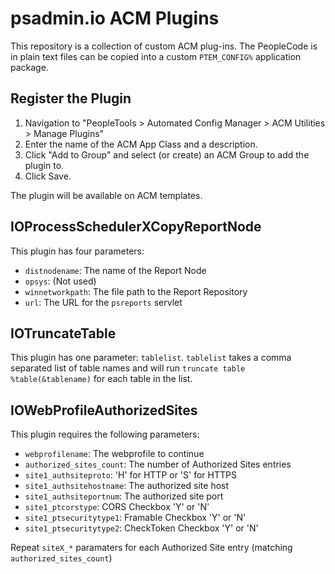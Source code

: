 # psadmin.io ACM Plugins

This repository is a collection of custom ACM plug-ins. The PeopleCode is in plain text files can be copied into a custom `PTEM_CONFIG%` application package.

## Register the Plugin

1. Navigation to "PeopleTools > Automated Config Manager > ACM Utilities > Manage Plugins"
1. Enter the name of the ACM App Class and a description.
1. Click "Add to Group" and select (or create) an ACM Group to add the plugin to.
1. Click Save.

The plugin will be available on ACM templates.

## IOProcessSchedulerXCopyReportNode

This plugin has four parameters: 

* `distnodename`: The name of the Report Node
* `opsys`: (Not used)
* `winnetworkpath`: The file path to the Report Repository
* `url`: The URL for the `psreports` servlet

## IOTruncateTable

This plugin has one parameter: `tablelist`. `tablelist` takes a comma separated list of table names and will run `truncate table %table(&tablename)` for each table in the list.

## IOWebProfileAuthorizedSites

This plugin requires the following parameters:
* `webprofilename`:  The webprofile to continue
* `authorized_sites_count`: The number of Authorized Sites entries
* `site1_authsiteproto`: 'H' for HTTP or 'S' for HTTPS
* `site1_authsitehostname`: The authorized site host
* `site1_authsiteportnum`: The authorized site port
* `site1_ptcorstype`: CORS Checkbox 'Y' or 'N'
* `site1_ptsecuritytype1`: Framable Checkbox 'Y' or 'N'
* `site1_ptsecuritytype2`: CheckToken Checkbox 'Y' or 'N'

Repeat `siteX_*` paramaters for each Authorized Site entry (matching `authorized_sites_count`)


